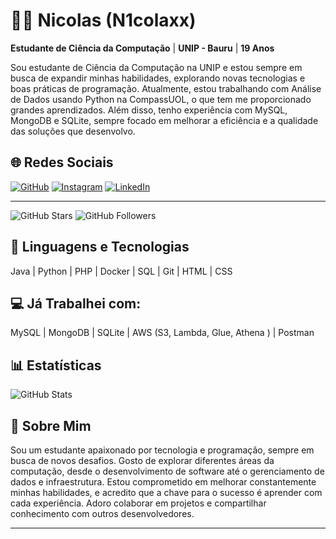 # 👨‍💻 Nicolas (N1colaxx)  
**Estudante de Ciência da Computação** | **UNIP - Bauru** | **19 Anos**

Sou estudante de Ciência da Computação na UNIP e estou sempre em busca de expandir minhas habilidades, explorando novas tecnologias e boas práticas de programação. Atualmente, estou trabalhando com Análise de Dados usando Python na CompassUOL, o que tem me proporcionado grandes aprendizados. Além disso, tenho experiência com MySQL, MongoDB e SQLite, sempre focado em melhorar a eficiência e a qualidade das soluções que desenvolvo.

## 🌐 Redes Sociais

[![GitHub](https://img.shields.io/badge/GitHub-100000?style=for-the-badge&logo=github&logoColor=white)](https://github.com/N1colaxx)
[![Instagram](https://img.shields.io/badge/Instagram-E4405F?style=for-the-badge&logo=instagram&logoColor=white)](https://www.instagram.com/ni.colaxx/)
[![LinkedIn](https://img.shields.io/badge/LinkedIn-0A66C2?style=for-the-badge&logo=linkedin&logoColor=white)](https://www.linkedin.com/in/nicolas-borges-976448366/)

---

![GitHub Stars](https://img.shields.io/github/stars/N1colaxx?style=social)
![GitHub Followers](https://img.shields.io/github/followers/N1colaxx?style=social)



## 🤖 Linguagens e Tecnologias  
Java | Python | PHP | Docker | SQL | Git | HTML | CSS

## 💻 Já Trabalhei com:
MySQL | MongoDB | SQLite | AWS (S3, Lambda, Glue, Athena ) | Postman

## 📊 Estatísticas  
![GitHub Stats](https://github-readme-stats.vercel.app/api?username=N1colaxx&show_icons=true&hide_title=true&hide_border=true&count_private=true&theme=radical)

## 💬 Sobre Mim  
Sou um estudante apaixonado por tecnologia e programação, sempre em busca de novos desafios. Gosto de explorar diferentes áreas da computação, desde o desenvolvimento de software até o gerenciamento de dados e infraestrutura. Estou comprometido em melhorar constantemente minhas habilidades, e acredito que a chave para o sucesso é aprender com cada experiência. Adoro colaborar em projetos e compartilhar conhecimento com outros desenvolvedores.

---
